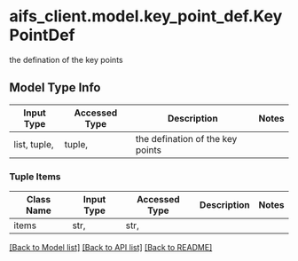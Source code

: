 # aifs_client.model.key_point_def.KeyPointDef

the defination of the key points

## Model Type Info
Input Type | Accessed Type | Description | Notes
------------ | ------------- | ------------- | -------------
list, tuple,  | tuple,  | the defination of the key points | 

### Tuple Items
Class Name | Input Type | Accessed Type | Description | Notes
------------- | ------------- | ------------- | ------------- | -------------
items | str,  | str,  |  | 

[[Back to Model list]](../../README.md#documentation-for-models) [[Back to API list]](../../README.md#documentation-for-api-endpoints) [[Back to README]](../../README.md)

